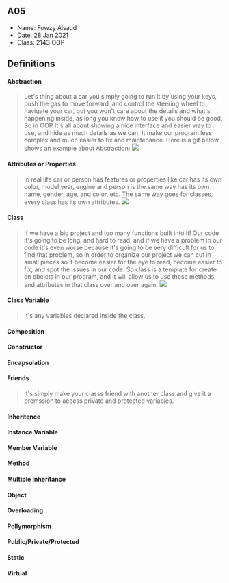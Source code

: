 ## A05

- Name: Fowzy Alsaud
- Date: 28 Jan 2021
- Class: 2143 OOP

## Definitions

#### Abstraction
> Let's thing about a car you simply going to run it by using your keys, push the gas to move forward, and control the steering wheel to navigate your car, but you won't care about the details and what's happening inside, as long you know how to use it you should be good. So in OOP It's all about showing a nice interface and easier way to use, and hide as much details as we can, It make our program less complex and much easier to fix and maintenance. Here is a gif below shows an example about Abstraction: 
><img src="http://2.bp.blogspot.com/-ZD17G36n6PU/VgWQA5ztiUI/AAAAAAAAACw/cbcsFbjKHgs/s640/abstraction.gif">

#### Attributes or Properties
> In real life car or person has features or properties like car has its own color, model year, engine and person is the same way has its own name, gender, age, and color, etc. The same way goes for classes, every class has its own attributes.
><img src="https://todaypoints.azurewebsites.net/wp-content/uploads/2016/04/oopConcept-Image.png">

#### Class
> If we have a big project and too many functions built into it! Our code it's going to be long, and hard to read, and if we have a problem in our code it's even worse because it's going to be very difficult for us to find that problem, so in order to organize our project we can cut in small pieces so it become easier for the eye to read, become easier to fix, and spot the issues in our code. So class is a template for create an obejcts in our program, and it will allow us to use these methods and attributes in that class over and over again.
><img src="https://javatutorial.net/wp-content/uploads/2014/11/class-object-featured-image.png">

#### Class Variable
> It's any variables declared inside the class.

#### Composition
>
#### Constructor
>
#### Encapsulation
>
#### Friends
> It's simply make your classs friend with another class and give it a premssion to access private and protected variables.

#### Inheritence
>
#### Instance Variable
>
#### Member Variable
>
#### Method
>
#### Multiple Inheritance
>
#### Object
> 
#### Overloading
>
#### Pollymorphism
>
#### Public/Private/Protected
>
#### Static
>
#### Virtual
>
